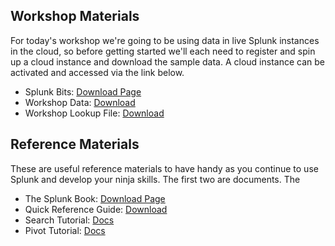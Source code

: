 Workshop Materials
-----------------------
For today's workshop we're going to be using data in live Splunk instances in the cloud, so before getting started we'll each need to register and spin up a cloud instance and download the sample data. A cloud instance can be activated and accessed via the link below.

 * Splunk Bits: [Download Page](http://splunk.com/download)
 * Workshop Data: [Download](http://docs.splunk.com/images/Tutorial/tutorialdata.zip)
 * Workshop Lookup File: [Download](http://docs.splunk.com/images/d/db/Prices.csv.zip)

Reference Materials
-----------------------
These are useful reference materials to have handy as you continue to use Splunk and develop your ninja skills. The first two are documents. The 

 * The Splunk Book: [Download Page](https://www.splunk.com/goto/book)
 * Quick Reference Guide: [Download](https://www.splunk.com/web_assets/pdfs/secure/Splunk_Quick_Reference_Guide.pdf)
 * Search Tutorial: [Docs](http://docs.splunk.com/Documentation/Splunk/latest/SearchTutorial/WelcometotheSearchTutorial)
 * Pivot Tutorial: [Docs](http://docs.splunk.com/Documentation/Splunk/latest/PivotTutorial/WelcometothePivotTutorial)